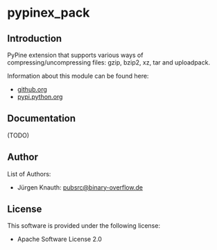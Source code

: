 pypinex_pack
==========

Introduction
------------

PyPine extension that supports various ways of compressing/uncompressing files: gzip, bzip2, xz, tar and uploadpack.

Information about this module can be found here:

* [github.org](https://github.com/jkpubsrc/pypinex-pack)
* [pypi.python.org](https://pypi.python.org/pypi/pypinex-pack)

Documentation
----------------

(TODO)

Author
-------------------

List of Authors:

* Jürgen Knauth: pubsrc@binary-overflow.de

License
-------

This software is provided under the following license:

* Apache Software License 2.0



